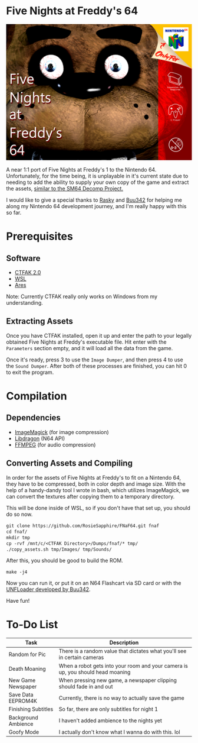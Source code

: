 # Five Nights at Freddy's 64
![Artwork by Rosie Sapphire, Quilt and Spooky Илюхa](https://github.com/RosieSapphire/FNaF64/blob/main/coverart.png?raw=true)

A near 1:1 port of Five Nights at Freddy's 1 to the Nintendo 64.
Unfortunately, for the time being, it is unplayable in it's current state
due to needing to add the ability to supply your own copy of the game and
extract the assets, [similar to the SM64 Decomp Project.](https://github.com/n64decomp/sm64)

I would like to give a special thanks to [Rasky](https://github.com/rasky) and
[Buu342](https://github.com/buu342) for helping me along my Nintendo 64 development
journey, and I'm really happy with this so far.

# Prerequisites
## Software
* [CTFAK 2.0](https://github.com/CTFAK/CTFAK2.0)
* [WSL](https://learn.microsoft.com/en-us/windows/wsl/install)
* [Ares](https://ares-emu.net)

Note: Currently CTFAK really only works on Windows from my understanding.

## Extracting Assets
Once you have CTFAK installed, open it up and enter the path to your
legally obtained Five Nights at Freddy's executable file.
Hit enter with the `Parameters` section empty, and it will load
all the data from the game.

Once it's ready, press 3 to use the `Image Dumper`, and then
press 4 to use the `Sound Dumper`. After both of these processes
are finished, you can hit 0 to exit the program.

# Compilation
## Dependencies
* [ImageMagick](https://imagemagick.org) (for image compression)
* [Libdragon](https://github.com/DragonMinded/libdragon) (N64 API)
* [FFMPEG](https://ffmpeg.org/download.html) (for audio compression)

## Converting Assets and Compiling
In order for the assets of Five Nights at Freddy's to fit on a Nintendo 64, they
have to be compressed, both in color depth and image size. With the help of
a handy-dandy tool I wrote in bash, which utilizes ImageMagick, we can convert
the textures after copying them to a temporary directory.

This will be done inside of WSL, so if you don't have that set up, you should do so now.

```
git clone https://github.com/RosieSapphire/FNaF64.git fnaf
cd fnaf/
mkdir tmp
cp -rvf /mnt/c/<CTFAK Directory>/Dumps/fnaf/* tmp/
./copy_assets.sh tmp/Images/ tmp/Sounds/
```

After this, you should be good to build the ROM.

```
make -j4
```

Now you can run it, or put it on an N64 Flashcart via
SD card or with the [UNFLoader developed by Buu342](https://github.com/buu342/N64-UNFLoader).

Have fun!

# To-Do List
| Task | Description |
|--|--|
| Random for Pic | There is a random value that dictates what you'll see in certain cameras |
| Death Moaning | When a robot gets into your room and your camera is up, you should head moaning |
| New Game Newspaper | When pressing new game, a newspaper clipping should fade in and out |
| Save Data EEPROM4K | Currently, there is no way to actually save the game |
| Finishing Subtitles | So far, there are only subtitles for night 1 |
| Background Ambience | I haven't added ambience to the nights yet |
| Goofy Mode | I actually don't know what I wanna do with this. lol |
